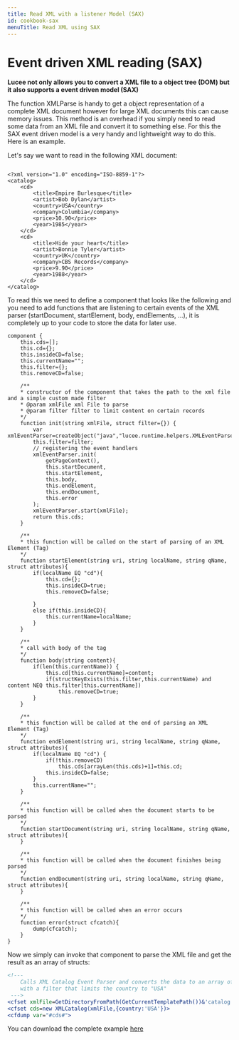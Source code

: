```yaml
---
title: Read XML with a listener Model (SAX)
id: cookbook-sax
menuTitle: Read XML using SAX
---
```


# Event driven XML reading (SAX) #
**Lucee not only allows you to convert a XML file to a object tree (DOM) but it also supports a event driven model (SAX)**

The function XMLParse is handy to get a object representation of a complete XML document however for large XML documents this can cause memory issues. This method is an overhead if you simply need to read some data from an XML file and convert it to something else. For this the SAX event driven model is a very handy and lightweight way to do this. Here is an example.

Let's say we want to read in the following XML document:

```lucee

<?xml version="1.0" encoding="ISO-8859-1"?>
<catalog>
	<cd>
		<title>Empire Burlesque</title>
		<artist>Bob Dylan</artist>
		<country>USA</country>
		<company>Columbia</company>
		<price>10.90</price>
		<year>1985</year>
	</cd>
	<cd>
		<title>Hide your heart</title>
		<artist>Bonnie Tyler</artist>
		<country>UK</country>
		<company>CBS Records</company>
		<price>9.90</price>
		<year>1988</year>
	</cd>
</catalog>
```

To read this we need to define a component that looks like the following and you need to add functions that are listening to certain events of the XML parser (startDocument, startElement, body, endElements, ...), it is completely up to your code to store the data for later use.

```cfs
component {
	this.cds=[];
	this.cd={};
	this.insideCD=false;
	this.currentName="";
	this.filter={};
	this.removeCD=false;

	/**
	* constructor of the component that takes the path to the xml file and a simple custom made filter
	* @param xmlFile xml File to parse
	* @param filter filter to limit content on certain records
	*/
	function init(string xmlFile, struct filter={}) {
		var xmlEventParser=createObject("java","lucee.runtime.helpers.XMLEventParser");
		this.filter=filter;
		// registering the event handlers
		xmlEventParser.init(
			getPageContext(),
			this.startDocument,
			this.startElement,
			this.body,
			this.endElement,
			this.endDocument,
			this.error
		);
		xmlEventParser.start(xmlFile);
		return this.cds;
	}

	/**
	* this function will be called on the start of parsing of an XML Element (Tag)
	*/
	function startElement(string uri, string localName, string qName, struct attributes){
		if(localName EQ "cd"){
			this.cd={};
			this.insideCD=true;
			this.removeCD=false;

		}
		else if(this.insideCD){
			this.currentName=localName;
		}
	}

	/**
	* call with body of the tag
	*/
	function body(string content){
		if(len(this.currentName)) {
			this.cd[this.currentName]=content;
			if(structKeyExists(this.filter,this.currentName) and content NEQ this.filter[this.currentName])
				this.removeCD=true;
		}
	}

	/**
	* this function will be called at the end of parsing an XML Element (Tag)
	*/
	function endElement(string uri, string localName, string qName, struct attributes){
		if(localName EQ "cd") {
			if(!this.removeCD)
				this.cds[arrayLen(this.cds)+1]=this.cd;
			this.insideCD=false;
		}
		this.currentName="";
	}

	/**
	* this function will be called when the document starts to be parsed
	*/
	function startDocument(string uri, string localName, string qName, struct attributes){
	}

	/**
	* this function will be called when the document finishes being parsed
	*/
	function endDocument(string uri, string localName, string qName, struct attributes){
	}

	/**
	* this function will be called when an error occurs
	*/
	function error(struct cfcatch){
		dump(cfcatch);
	}
}

```

Now we simply can invoke that component to parse the XML file and get the result as an array of structs:

```coldfusion
<!---
	Calls XML Catalog Event Parser and converts the data to an array of structs
	with a filter that limits the country to "USA"
 --->
<cfset xmlFile=GetDirectoryFromPath(GetCurrentTemplatePath())&'catalog.xml'>
<cfset cds=new XMLCatalog(xmlFile,{country:'USA'})>
<cfdump var="#cds#">

```

You can download the complete example [here](https://bitbucket.org/lucee/lucee/downloads/lucee-sax-example.zip)
